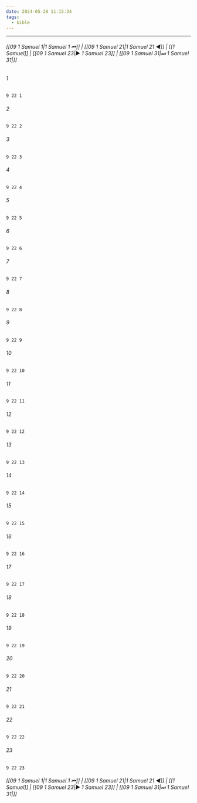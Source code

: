 ```yaml
---
date: 2024-05-28 11:15:34
tags:
  - bible
---
```

___

###### [[09 1 Samuel 1|1 Samuel 1 ⏮]] | [[09 1 Samuel 21|1 Samuel 21 ◀]] | [[1 Samuel]] | [[09 1 Samuel 23|▶ 1 Samuel 23]] | [[09 1 Samuel 31|⏭ 1 Samuel 31|]]

###### 1
``` verse
9 22 1 
```
###### 2
``` verse
9 22 2 
```
###### 3
``` verse
9 22 3 
```
###### 4
``` verse
9 22 4 
```
###### 5
``` verse
9 22 5 
```
###### 6
``` verse
9 22 6 
```
###### 7
``` verse
9 22 7 
```
###### 8
``` verse
9 22 8 
```
###### 9
``` verse
9 22 9 
```
###### 10
``` verse
9 22 10 
```
###### 11
``` verse
9 22 11 
```
###### 12
``` verse
9 22 12 
```
###### 13
``` verse
9 22 13 
```
###### 14
``` verse
9 22 14 
```
###### 15
``` verse
9 22 15 
```
###### 16
``` verse
9 22 16 
```
###### 17
``` verse
9 22 17 
```
###### 18
``` verse
9 22 18 
```
###### 19
``` verse
9 22 19 
```
###### 20
``` verse
9 22 20 
```
###### 21
``` verse
9 22 21 
```
###### 22
``` verse
9 22 22 
```
###### 23
``` verse
9 22 23 
```

###### [[09 1 Samuel 1|1 Samuel 1 ⏮]] | [[09 1 Samuel 21|1 Samuel 21 ◀]] | [[1 Samuel]] | [[09 1 Samuel 23|▶ 1 Samuel 23]] | [[09 1 Samuel 31|⏭ 1 Samuel 31|]]

